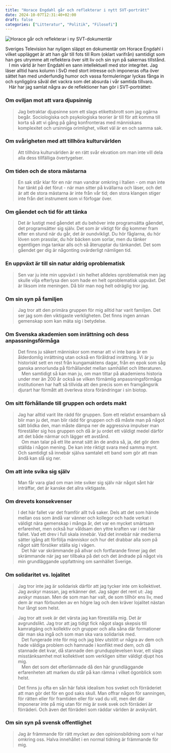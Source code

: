 ```yaml
---
title: "Horace Engdahl går och reflekterar i nytt SVT-porträtt"
date: 2024-10-07T12:31:40+02:00
draft: false
categories: ["Litteratur", "Politik", "Filosofi"]
---
```


![Horace går och reflekterar i ny SVT-dokumentär](/images/horace-gar.png "Horace går och reflekterar i ny SVT-dokumentär")

Sveriges Television har nyligen släppt en dokumentär om Horace Engdahl i vilket upplägget är att han går till fots till Rom (oklart varifrån) samtidigt som han ges utrymme att reflektera över sitt liv och sin syn på sakernas tillstånd. <br> &ensp; I min värld är herr Engdahl en sann intellektuell med stor integritet. Jag läser alltid hans kolumn i SvD med stort intresse och imponeras ofta över sättet han med underfundig humor och vassa formuleringar lyckas fånga in och synliggöra såväl det vackra som det absurda i vår samtida tillvaro. <br> &ensp; Här har jag samlat några av de reflektioner han gör i SVT-porträttet:

### Om oviljan mot att vara djupsinnig

> Jag betraktar djupsinne som ett slags etikettsbrott som jag ogärna begår. Sociologiska och psykologiska teorier är till för att komma till korta så att vi gång på gång konfronteras med människans komplexitet och ursinniga orimlighet, vilket väl är en och samma sak.

### Om svårigheten med att tillhöra kulturvärlden 

> Att tillhöra kulturvärlden är en rätt svår ekvation om man inte vill dela alla dess tillfälliga övertygelser.

### Om tiden och de stora mästarna

> En sak står klar för en när man vandrar omkring i Italien - om man inte har tänkt på det förut - när man sitter på kvällarna och läser, och det är att de stora mästarna är inte från vår tid; den stora klangen stiger inte från det instrument som vi förfogar över.

### Om gåendet och tid för att tänka

> Det är lustigt med gåendet att du behöver inte programsätta gåendet, det programsätter sig själv. Det som är viktigt för dig kommer fram efter en stund när du går, det är oundvikligt. Du hör fåglarna, du hör löven som prasslar, du hör bäcken som sorlar, men du tänker egentligen inga tankar alls och så återupptar du tänkandet. Det som gåendet ger dig är någonting ovärderligt nämligen tid.

### En uppväxt är till sin natur aldrig oproblematisk

> Sen var ju inte min uppväxt i sin helhet alldeles oproblematisk men jag skulle vilja efterlysa den som hade en helt oproblematisk uppväxt. Det är liksom inte meningen. Då blir man nog helt odräglig tror jag.

### Om sin syn på familjen 

> Jag tror att den primära gruppen för mig alltid har varit familjen. Det ser jag som den viktigaste verkligheten. Det finns ingen annan gemenskap som kan mäta sig i betydelse.

### Om Svenska akademien som inrättning och dess anpassningsförmåga

> Det finns ju säkert människor som menar att vi inte bara är en ålderdomlig inrättning utan också en föråldrad inrättning. Vi är ju historiskt sett en rest från kungamaktens dagar, från en epok som såg ganska annorlunda på förhållandet mellan samhället och litteraturen. <br> &ensp; Men samtidigt så kan man ju, om man tittar på akademiens historia under mer än 200 år också se vilken förnämlig anpassningsförmåga institutionen har haft så tillvida att den precis som en framgångsrik djurart har förmått att överleva stora förändringar i sin biotop.

### Om sitt förhållande till gruppen och ordets makt

> Jag har alltid varit lite rädd för gruppen. Som ett relativt ensambarn så blir man ju det, man blir rädd för gruppen och då måste man på något sätt blidka den, man måste dämpa ner de aggressiva impulser man föreställer sig hos gruppen och då är ju ordet ett väldigt medel därför att det både närmar och lägger ett avstånd. <br> &ensp; Om man talar på ett lite annat sätt än de andra så, ja, det gör dem ställda i någon mening. De kan inte riktigt svara med samma mynt. Och samtidigt så innebär själva samtalet ett band som gör att man ändå kan slå sig ner.

### Om att inte svika sig själv

> Man får vara glad om man inte sviker sig själv när något sånt här inträffar, det är kanske det allra viktigaste.

### Om drevets konsekvenser

> I det här fallet var det framför allt två saker. Dels att det som hände mellan oss som ändå var vänner och kollegor och hade verkat i väldigt nära gemenskap i många år, det var en mycket smärtsam erfarenhet, men också hur våldsam den yttre kraften var i det här fallet. Vad ett drev i full skala innebär. Vad det innebär när medierna sätter igång att förfölja människor och hur det drabbar alla som på något sätt försöker ställa sig i vägen. <br> &ensp; Det här var skrämmande på allvar och fortfarande finner jag det skrämmande när jag ser tillbaka på det och det ändrade på något vis min grundläggande uppfattning om samhället Sverige.

### Om solidaritet vs. lojalitet
> Jag tror inte jag är solidarisk därför att jag tycker inte om kollektivet. Jag avskyr massan, jag erkänner det. Jag säger det rent ut: Jag avskyr massan. Men de som man har valt, de som tillhör ens liv, med dem är man förbunden av en högre lag och den kräver lojalitet nästan hur långt som helst.

> Jag tror att svek är det värsta jag kan föreställa mig. Det är avgrundslikt. Jag tror att jag tidigt fick något slags skepsis till kamratgäng och kollektiv och grupper och alla såna där formationer där man ska ingå och som man ska vara solidarisk med. <br> &ensp; Det fungerade inte för mig och jag blev utstött ur några av dem och hade väldiga problem och hamnade i konflikt med dem, och då stannade det kvar, då stannade den grundupplevelsen kvar, ett slags misstänksamhet mot kollektivet som verkligen sitter väldigt djupt hos mig. <br> &ensp; Men det som det efterlämnade då den här grundläggande erfarenheten att marken du står på kan rämna i vilket ögonblick som helst.

> Det finns ju ofta en sån här falsk idealism hos sveket och förräderiet att man gör det för en god saks skull. Man offrar någon för sanningen, för rätten eller för framtiden eller för vad du vill, men det där imponerar inte på mig utan för mig är svek svek och förräderi är förräderi. Och även det förräderi som räddar världen är avskyvärt.

### Om sin syn på svensk offentlighet

> Jag är främmande för rätt mycket av den opinionsbildning som vi har omkring oss. Halva innehållet i en normal tidning är främmande för mig.
